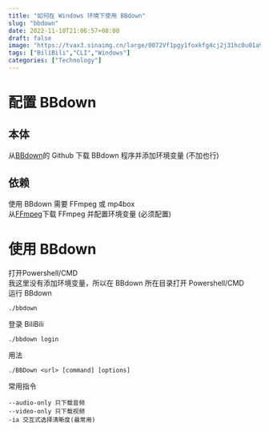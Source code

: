 ```yaml
---
title: "如何在 Windows 环境下使用 BBdown"
slug: "bbdown"
date: 2022-11-10T21:06:57+08:00
draft: false
image: "https://tvax3.sinaimg.cn/large/0072Vf1pgy1foxkfg4cj2j31hc0u01a9.jpg"
tags: ["BiliBili","CLI","Windows"]
categories: ["Technology"]
---
```

# 配置 BBdown
## 本体
从[BBdown](https://github.com/nilaoda/BBDown)的 Github 下载 BBdown 程序并添加环境变量 (不加也行)
## 依赖
使用 BBdown 需要 FFmpeg 或 mp4box  
从[FFmpeg](https://ffmpeg.org/)下载 FFmpeg 并配置环境变量 (必须配置)
# 使用 BBdown
打开Powershell/CMD  
我这里没有添加环境变量，所以在 BBdown 所在目录打开 Powershell/CMD  
运行 BBdown  
```
./bbdown
```
登录 BiliBili  
```
./bbdown login
```
用法  
```
./BBDown <url> [command] [options]
```
常用指令
```
--audio-only 只下载音频
--video-only 只下载视频
-ia 交互式选择清晰度(最常用)
```


<meting-js server="netease" type="song" id="1377642003"></meting-js>
